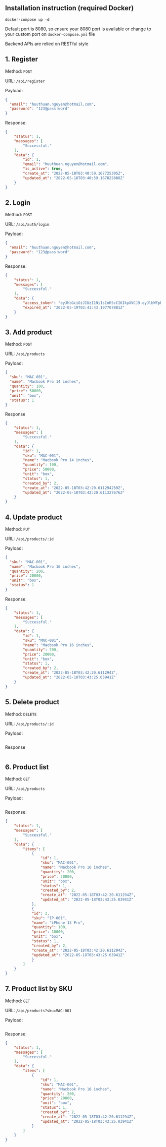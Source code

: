 ## Installation instruction (required Docker)
```docker-compose up -d```
 
Default port is 8080, so ensure your 8080 port is available or change to your custom port on `docker-compose.yml` file

Backend APIs are relied on RESTful style
## 1. Register
Method: `POST`

URL: `/api/register`

Payload:
```json
{
  "email": "huuthuan.nguyen@hotmail.com",
  "password": "123@pass!word"
}
```
Response:
```json
{
    "status": 1,
    "messages": [
        "Successful."
    ],
    "data": {
        "id": 1,
        "email": "huuthuan.nguyen@hotmail.com",
        "is_active": true,
        "create_at": "2022-05-18T03:40:59.167725305Z",
        "updated_at": "2022-05-18T03:40:59.167825888Z"
    }
}
```

## 2. Login
Method: `POST`

URL: `/api/auth/login`

Payload:
```json
{
  "email": "huuthuan.nguyen@hotmail.com",
  "password": "123@pass!word"
}
```
Response:
```json
{
    "status": 1,
    "messages": [
        "Successful."
    ],
    "data": {
        "access_token": "eyJhbGciOiJIUzI1NiIsInR5cCI6IkpXVCJ9.eyJlbWFpbCI6Imh1dXRodWFuLm5ndXllbkBob3RtYWlsLmNvbSIsImV4cCI6MTY1MjkzMTcwM30.H5jjQzsbgXuEuK1XQT5t4wf6dB99TkygOxkFr-KY36o",
        "expired_at": "2022-05-19T03:41:43.197707881Z"
    }
}
```

## 3. Add product
Method: `POST`

URL: `/api/products`

Payload:
```json
{
  "sku": "MAC-001",
  "name": "Macbook Pro 14 inches",
  "quantity": 100,
  "price": 50000,
  "unit": "box",
  "status": 1
}
```
Response
```json
{
    "status": 1,
    "messages": [
        "Successful."
    ],
    "data": {
        "id": 1,
        "sku": "MAC-001",
        "name": "Macbook Pro 14 inches",
        "quantity": 100,
        "price": 50000,
        "unit": "box",
        "status": 1,
        "created_by": 2,
        "create_at": "2022-05-18T03:42:20.611294259Z",
        "updated_at": "2022-05-18T03:42:20.611327676Z"
    }
}
```

## 4. Update product
Method: `PUT`

URL: `/api/products/:id`

Payload:
```json
{
  "sku": "MAC-001",
  "name": "Macbook Pro 16 inches",
  "quantity": 200,
  "price": 20000,
  "unit": "box",
  "status": 1
}
```
Response:
```json
{
    "status": 1,
    "messages": [
        "Successful."
    ],
    "data": {
        "id": 1,
        "sku": "MAC-001",
        "name": "Macbook Pro 16 inches",
        "quantity": 200,
        "price": 20000,
        "unit": "box",
        "status": 1,
        "created_by": 2,
        "create_at": "2022-05-18T03:42:20.611294Z",
        "updated_at": "2022-05-18T03:43:25.03941Z"
    }
}
```

## 5. Delete product
Method: `DELETE`

URL: `/api/products/:id`

Payload:
```json

```
Response
```json
```

## 6. Product list
Method: `GET`

URL: `/api/products`

Payload:
```json

```
Response:
```json
{
    "status": 1,
    "messages": [
        "Successful."
    ],
    "data": {
        "items": [
            {
                "id": 1,
                "sku": "MAC-001",
                "name": "Macbook Pro 16 inches",
                "quantity": 200,
                "price": 20000,
                "unit": "box",
                "status": 1,
                "created_by": 2,
                "create_at": "2022-05-18T03:42:20.611294Z",
                "updated_at": "2022-05-18T03:43:25.03941Z"
            },
            {
            "id": 2,
            "sku": "IP-001",
            "name": "iPhone 13 Pro",
            "quantity": 100,
            "price": 10000,
            "unit": "box",
            "status": 1,
            "created_by": 2,
            "create_at": "2022-05-18T03:42:20.611294Z",
            "updated_at": "2022-05-18T03:43:25.03941Z"
            }
        ]
    }
}
```

## 7. Product list by SKU
Method: `GET`

URL: `/api/products?sku=MAC-001`

Payload:
```json

```
Response:
```json
{
    "status": 1,
    "messages": [
        "Successful."
    ],
    "data": {
        "items": [
            {
                "id": 1,
                "sku": "MAC-001",
                "name": "Macbook Pro 16 inches",
                "quantity": 200,
                "price": 20000,
                "unit": "box",
                "status": 1,
                "created_by": 2,
                "create_at": "2022-05-18T03:42:20.611294Z",
                "updated_at": "2022-05-18T03:43:25.03941Z"
            }
        ]
    }
}
```